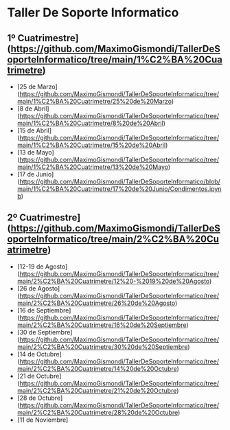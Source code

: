 # Taller De Soporte Informatico

## 1º Cuatrimestre] (https://github.com/MaximoGismondi/TallerDeSoporteInformatico/tree/main/1%C2%BA%20Cuatrimetre)

 - [25 de Marzo] (https://github.com/MaximoGismondi/TallerDeSoporteInformatico/tree/main/1%C2%BA%20Cuatrimetre/25%20de%20Marzo)
 - [8 de Abril] (https://github.com/MaximoGismondi/TallerDeSoporteInformatico/tree/main/1%C2%BA%20Cuatrimetre/8%20de%20Abril)
 - [15 de Abril] (https://github.com/MaximoGismondi/TallerDeSoporteInformatico/tree/main/1%C2%BA%20Cuatrimetre/15%20de%20Abril)
 - [13 de Mayo] (https://github.com/MaximoGismondi/TallerDeSoporteInformatico/tree/main/1%C2%BA%20Cuatrimetre/13%20de%20Mayo)
 - [17 de Junio] (https://github.com/MaximoGismondi/TallerDeSoporteInformatico/blob/main/1%C2%BA%20Cuatrimetre/17%20de%20Junio/Condimentos.ipynb)

## 2º Cuatrimestre] (https://github.com/MaximoGismondi/TallerDeSoporteInformatico/tree/main/2%C2%BA%20Cuatrimetre)

 - [12-19 de Agosto] (https://github.com/MaximoGismondi/TallerDeSoporteInformatico/tree/main/2%C2%BA%20Cuatrimetre/12%20-%2019%20de%20Agosto)
 - [26 de Agosto] (https://github.com/MaximoGismondi/TallerDeSoporteInformatico/tree/main/2%C2%BA%20Cuatrimetre/26%20de%20Agosto)
 - [16 de Septiembre] (https://github.com/MaximoGismondi/TallerDeSoporteInformatico/tree/main/2%C2%BA%20Cuatrimetre/16%20de%20Septiembre)
 - [30 de Septiembre] (https://github.com/MaximoGismondi/TallerDeSoporteInformatico/tree/main/2%C2%BA%20Cuatrimetre/30%20de%20Septiembre)
 - [14 de Octubre] (https://github.com/MaximoGismondi/TallerDeSoporteInformatico/tree/main/2%C2%BA%20Cuatrimetre/14%20de%20Octubre)
 - [21 de Octubre] (https://github.com/MaximoGismondi/TallerDeSoporteInformatico/tree/main/2%C2%BA%20Cuatrimetre/21%20de%20Octubre)
 - [28 de Octubre] (https://github.com/MaximoGismondi/TallerDeSoporteInformatico/tree/main/2%C2%BA%20Cuatrimetre/28%20de%20Octubre)
 - [11 de Noviembre]